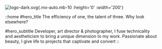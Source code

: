 ![logo-dark.svg](/center-image.png){.mx-auto.mb-10 :height='0' :width='200'}

::home
#hero_title
The efficiency of one, the talent of three. Why look elsewhere?

#hero_subtitle
Developer, art director & photographer, I fuse technicality and aestheticism to bring a unique dimension to my work. Passionate about beauty, I give life to projects that captivate and convert
::
